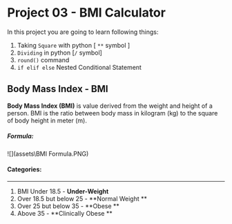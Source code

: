 # Project 03 - BMI Calculator 
In this project you are going to learn following things:

1. Taking `Square` with python [ `**` symbol ]
2. `Dividing` in python [`/` symbol]
3. `round()` command 
4. `if elif else` Nested Conditional Statement

## Body Mass Index - BMI 

**Body Mass Index (BMI)** is value derived from the weight and height of a person. BMI is the ratio between body mass in kilogram (kg) to the square of body height in meter (m).

##### Formula: 

![](assets\BMI Formula.PNG)



#### Categories:

------
1. BMI Under 18.5 - **Under-Weight**
2. Over 18.5 but below 25 - **Normal Weight **
3. Over 25 but below 35 - **Obese **
4. Above 35 - **Clinically Obese **





